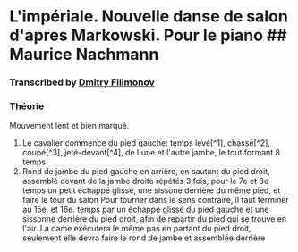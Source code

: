 # L'impériale. Nouvelle danse de salon d'apres Markowski. Pour le piano                                                                       ## Maurice Nachmann
### Transcribed by [Dmitry Filimonov](mailto://mityafil@gmail.com)

### Théorie
                                                                            
Mouvement lent et bien marqué.

1. Le cavalier commence du pied gauche: temps levé[^1], chassé[^2], coupé[^3], jeté-devant[^4], de l'une et l'autre jambe, le tout formant 8 temps
2. Rond de jambe du pied gauche en arrière, en sautant du pied droit, assemblé devant de la jambe droite répétés 3 fois; pour le 7e et 8e temps un petit échappé glissé, une sissone derrière du même pied, et faire le tour du salon Pour tourner dans le sens contraire, il faut terminer au 15e. et 16e. temps par un échappé glissé du pied gauche et une sissonne derrière du pied droit, afin de repartir du pied qui se trouve en l'air. La dame exécutera le même pas en partant du pied droit, seulement elle devra faire le rond de jambe et assemblée derrière